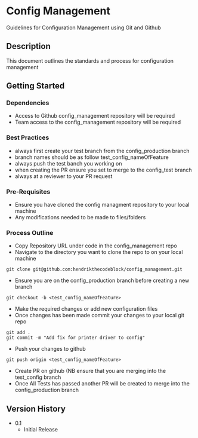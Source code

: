 # Config Management

Guidelines for Configuration Management using Git and Github

## Description

This document outlines the standards and process for configuration management

## Getting Started

### Dependencies

* Access to Github config_management repository will be required
* Team access to the config_management repository will be required

### Best Practices

* always first create your test branch from the config_production branch
* branch names should be as follow test_config_nameOfFeature
* always push the test banch you working on
* when creating the PR ensure you set to merge to the config_test branch
* always at a reviewer to your PR request

### Pre-Requisites 

* Ensure you have cloned the config managment repository to your local machine
* Any modifications needed to be made to files/folders

### Process Outline
* Copy Repository URL under code in the config_management repo
* Navigate to the directory you want to clone the repo to on your local machine
```
git clone git@github.com:hendrikthecodeblock/config_management.git
```
* Ensure you are on the config_production branch before creating a new branch
```
git checkout -b <test_config_nameOfFeature>
```
* Make the required changes or add new configuration files
* Once changes has been made commit your changes to your local git repo
```
git add .
git commit -m "Add fix for printer driver to config"
```
* Push your changes to github
```
git push origin <test_config_nameOfFeature>
```
* Create PR on github (NB ensure that you are merging into the test_config branch
* Once All Tests has passed another PR will be created to merge into the config_production branch

## Version History

* 0.1
    * Initial Release


